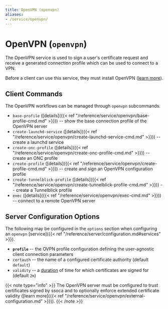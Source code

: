 ```yaml
---
title: OpenVPN (openvpn)
aliases:
- /service/openvpn/
---
```


# OpenVPN (`openvpn`)

The OpenVPN service is used to sign a user's certificate request and receive a generated connection profile which can be used to connect to a VPN.

Before a client can use this service, they must install OpenVPN ([learn more](https://dpb587.github.io/openvpn-bosh-release/docs/latest/client/end-user-software/)).


## Client Commands

The OpenVPN workflows can be managed through `openvpn` subcommands.

* `base-profile` ([details]({{< ref "/reference/service/openvpn/base-profile-cmd.md" >}})) -- show the base connection profile of the OpenVPN server
* `create-launchd-service` ([details]({{< ref "/reference/service/openvpn/create-launchd-service-cmd.md" >}})) -- create a launchd service
* `create-onc-profile` ([details]({{< ref "/reference/service/openvpn/create-onc-profile-cmd.md" >}})) -- create an ONC profile
* `create-profile` ([details]({{< ref "/reference/service/openvpn/create-profile-cmd.md" >}})) -- create and sign an OpenVPN configuration profile
* `create-tunnelblick-profile` ([details]({{< ref "/reference/service/openvpn/create-tunnelblick-profile-cmd.md" >}})) -- create a Tunnelblick profile
* `exec` ([details]({{< ref "/reference/service/openvpn/exec-cmd.md" >}})) -- connect to a remote OpenVPN server


## Server Configuration Options

The following may be configured in the `options` section when configuring an `openvpn` [service]({{< ref "/reference/server/configuration.md#services" >}}).

 * **`profile`** -- the OVPN profile configuration defining the user-agnostic client connection parameters
 * `certauth` -- the name of a configured certificate authority (default `default`)
 * `validity` -- a [duration](https://golang.org/pkg/time/#ParseDuration) of time for which certificates are signed for (default `2m`)

{{< note type="info" >}}
  The OpenVPN server must be configured to trust certificates signed by ssoca and to optionally enforce extended certificate validity ([learn more]({{< ref "/reference/service/openvpn/external-configuration.md" >}})).
{{< /note >}}
